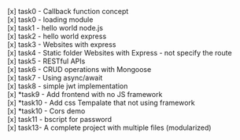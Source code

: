 [x] task0 - Callback function concept <br/>
[x] task0 - loading module <br/>
[x] task1 - hello world node.js <br/>
[x] task2 - hello world express <br/>
[x] task3 - Websites with express <br/>
[x] task4 - Static folder Websites with Express - not specify the route<br/>
[x] task5 - RESTful APIs <br/>
[x] task6 - CRUD operations with Mongoose </br>
[x] task7 - Using async/await</br>
[x] task8 - simple jwt implementation </br>
[x] *task9 - Add frontend with no JS framework </br>
[x] *task10 - Add css Tempalate that not using framework  </br>
[x] *task10 - Cors demo  </br>
[x] task11 - bscript for password  </br>
[x] task13- A complete project with multiple files (modularized)
